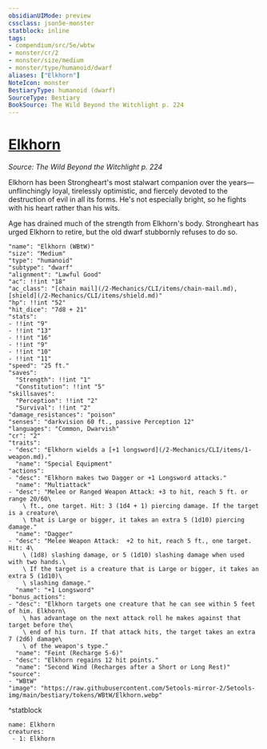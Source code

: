 ```yaml
---
obsidianUIMode: preview
cssclass: json5e-monster
statblock: inline
tags:
- compendium/src/5e/wbtw
- monster/cr/2
- monster/size/medium
- monster/type/humanoid/dwarf
aliases: ["Elkhorn"]
NoteIcon: monster
BestiaryType: humanoid (dwarf)
SourceType: Bestiary
BookSource: The Wild Beyond the Witchlight p. 224
---
```

# [Elkhorn](2-Mechanics\CLI\bestiary\npc/elkhorn-wbtw.md)
*Source: The Wild Beyond the Witchlight p. 224*  

Elkhorn has been Strongheart's most stalwart companion over the years—unflinchingly loyal, tirelessly optimistic, and fiercely devoted to the destruction of evil in all its forms. He's not especially bright, so he fights with his heart rather than his wits.

Age has drained much of the strength from Elkhorn's body. Strongheart has urged Elkhorn to retire, but the old dwarf stubbornly refuses to do so.

```statblock
"name": "Elkhorn (WBtW)"
"size": "Medium"
"type": "humanoid"
"subtype": "dwarf"
"alignment": "Lawful Good"
"ac": !!int "18"
"ac_class": "[chain mail](/2-Mechanics/CLI/items/chain-mail.md), [shield](/2-Mechanics/CLI/items/shield.md)"
"hp": !!int "52"
"hit_dice": "7d8 + 21"
"stats":
- !!int "9"
- !!int "13"
- !!int "16"
- !!int "9"
- !!int "10"
- !!int "11"
"speed": "25 ft."
"saves":
  "Strength": !!int "1"
  "Constitution": !!int "5"
"skillsaves":
  "Perception": !!int "2"
  "Survival": !!int "2"
"damage_resistances": "poison"
"senses": "darkvision 60 ft., passive Perception 12"
"languages": "Common, Dwarvish"
"cr": "2"
"traits":
- "desc": "Elkhorn wields a [+1 longsword](/2-Mechanics/CLI/items/1-weapon.md)."
  "name": "Special Equipment"
"actions":
- "desc": "Elkhorn makes two Dagger or +1 Longsword attacks."
  "name": "Multiattack"
- "desc": "Melee or Ranged Weapon Attack: +3 to hit, reach 5 ft. or range 20/60\
    \ ft., one target. Hit: 3 (1d4 + 1) piercing damage. If the target is a creature\
    \ that is Large or bigger, it takes an extra 5 (1d10) piercing damage."
  "name": "Dagger"
- "desc": "Melee Weapon Attack:  +2 to hit, reach 5 ft., one target. Hit: 4\
    \ (1d8) slashing damage, or 5 (1d10) slashing damage when used with two hands.\
    \ If the target is a creature that is Large or bigger, it takes an extra 5 (1d10)\
    \ slashing damage."
  "name": "+1 Longsword"
"bonus_actions":
- "desc": "Elkhorn targets one creature that he can see within 5 feet of him. Elkhorn\
    \ has advantage on the next attack roll he makes against that target before the\
    \ end of his turn. If that attack hits, the target takes an extra 7 (2d6) damage\
    \ of the weapon's type."
  "name": "Feint (Recharge 5-6)"
- "desc": "Elkhorn regains 12 hit points."
  "name": "Second Wind (Recharges after a Short or Long Rest)"
"source":
- "WBtW"
"image": "https://raw.githubusercontent.com/5etools-mirror-2/5etools-img/main/bestiary/tokens/WBtW/Elkhorn.webp"
```
^statblock

```encounter-table
name: Elkhorn
creatures:
 - 1: Elkhorn
```